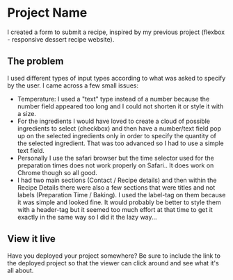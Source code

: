 # Project Name

I created a form to submit a recipe, inspired by my previous project (flexbox - responsive dessert recipe website).

## The problem

I used different types of input types according to what was asked to specify by the user. I came across a few small issues:
- Temperature: I used a "text" type instead of a number because the number field appeared too long and I could not shorten it or style it with a size.
- For the ingredients I would have loved to create a cloud of possible ingredients to select (checkbox) and then have a number/text field pop up on the selected ingredients only in order to specify the quantity of the selected ingredient. That was too advanced so I had to use a simple text field.
- Personally I use the safari browser but the time selector used for the preparation times does not work properly on Safari.. It does work on Chrome though so all good.
- I had two main sections (Contact / Recipe details) and then within the Recipe Details there were also a few sections that were titles and not labels (Preparation Time / Baking). I used the label-tag on them because it was simple and looked fine. It would probably be better to style them with a header-tag but it seemed too much effort at that time to get it exactly in the same way so I did it the lazy way...

## View it live

Have you deployed your project somewhere? Be sure to include the link to the deployed project so that the viewer can click around and see what it's all about.
